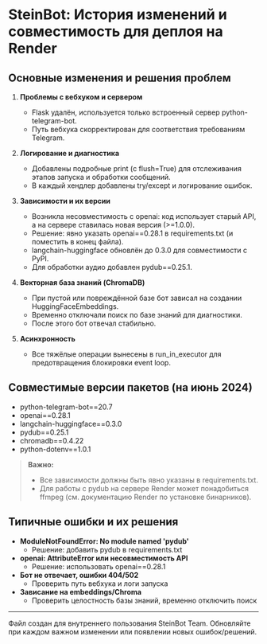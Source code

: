# SteinBot: История изменений и совместимость для деплоя на Render

## Основные изменения и решения проблем

1. **Проблемы с вебхуком и сервером**
   - Flask удалён, используется только встроенный сервер python-telegram-bot.
   - Путь вебхука скорректирован для соответствия требованиям Telegram.

2. **Логирование и диагностика**
   - Добавлены подробные print (с flush=True) для отслеживания этапов запуска и обработки сообщений.
   - В каждый хендлер добавлены try/except и логирование ошибок.

3. **Зависимости и их версии**
   - Возникла несовместимость с openai: код использует старый API, а на сервере ставилась новая версия (>=1.0.0).
   - Решение: явно указать openai==0.28.1 в requirements.txt (и поместить в конец файла).
   - langchain-huggingface обновлён до 0.3.0 для совместимости с PyPI.
   - Для обработки аудио добавлен pydub==0.25.1.

4. **Векторная база знаний (ChromaDB)**
   - При пустой или повреждённой базе бот зависал на создании HuggingFaceEmbeddings.
   - Временно отключали поиск по базе знаний для диагностики.
   - После этого бот отвечал стабильно.

5. **Асинхронность**
   - Все тяжёлые операции вынесены в run_in_executor для предотвращения блокировки event loop.

## Совместимые версии пакетов (на июнь 2024)

- python-telegram-bot==20.7
- openai==0.28.1
- langchain-huggingface==0.3.0
- pydub==0.25.1
- chromadb==0.4.22
- python-dotenv==1.0.1

> **Важно:**
> - Все зависимости должны быть явно указаны в requirements.txt.
> - Для работы с pydub на сервере Render может понадобиться ffmpeg (см. документацию Render по установке бинарников).

## Типичные ошибки и их решения

- **ModuleNotFoundError: No module named 'pydub'**
  - Решение: добавить pydub в requirements.txt
- **openai: AttributeError или несовместимость API**
  - Решение: использовать openai==0.28.1
- **Бот не отвечает, ошибки 404/502**
  - Проверить путь вебхука и логи запуска
- **Зависание на embeddings/Chroma**
  - Проверить целостность базы знаний, временно отключить поиск

---

Файл создан для внутреннего пользования SteinBot Team. Обновляйте при каждом важном изменении или появлении новых ошибок/решений. 